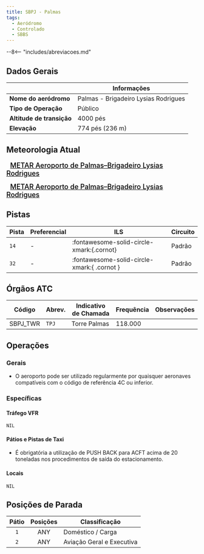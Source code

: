```yaml
---
title: SBPJ - Palmas
tags:
  - Aeródromo
  - Controlado
  - SBBS
---
```


--8<-- "includes/abreviacoes.md"

## Dados Gerais

|                              | Informações                          |
|------------------------------|--------------------------------------|
| **Nome do aeródromo**        | Palmas - Brigadeiro Lysias Rodrigues |
| **Tipo de Operação**         | Público                              |
| **Altitude de transição**    | 4000 pés                             |
| **Elevação**                 | 774 pés (236 m)                      |

## Meteorologia Atual

<a href="https://metar-taf.com/pt/SBPJ" target="_blank" id="metartaf-LkzIl7SM"  style="font-size:18px; font-weight:500; color:#000; width:300px; height:435px; display:var(--show-dark); background-color: var(--md-default-bg-color); padding: 10px; margin: 0 0px 0.5em;">METAR Aeroporto de Palmas–Brigadeiro Lysias Rodrigues</a>
<script async defer crossorigin="anonymous" src="https://metar-taf.com/pt/embed-js/SBPJ?u=56997&bg_color=182061&qnh=hPa&rh=rh&target=LkzIl7SM"></script>
<a href="https://metar-taf.com/pt/SBPJ" target="_blank" id="metartaf-LkzIl7SN" style="font-size:18px; font-weight:500; color:#000; width:300px; height:435px; display:var(--show-light); background-color: var(--md-default-bg-color); padding: 10px; margin: 0 0px 0.5em;">METAR Aeroporto de Palmas–Brigadeiro Lysias Rodrigues</a>
<script async defer crossorigin="anonymous" src="https://metar-taf.com/pt/embed-js/SBPJ?u=56997&qnh=hPa&rh=rh&target=LkzIl7SN"></script>

## Pistas

| Pista | Preferencial  | ILS                                         | Circuito   |
|-------|---------------|---------------------------------------------|------------|
| `14`  | -             | :fontawesome-solid-circle-xmark:{.cornot}   | Padrão     |
| `32`  | -             | :fontawesome-solid-circle-xmark:{ .cornot } | Padrão     | 

## Órgãos ATC

| Código     | Abrev. | Indicativo de Chamada | Frequência | Observações |
| ---------- | ------ | --------------------- | ---------- | ----------- |
| SBPJ_TWR   | `TPJ`  | Torre Palmas          | 118.000    |             |

## Operações

### Gerais

- O aeroporto pode ser utilizado regularmente por quaisquer aeronaves compatíveis com o código de referência 4C ou inferior.

### Específicas

#### Tráfego VFR

`NIL`

#### Pátios e Pistas de Taxi

- É obrigatória a utilização de PUSH BACK para ACFT acima de 20 toneladas nos procedimentos de saída do estacionamento.

#### Locais

`NIL`

## Posições de Parada

| Pátio     | Posições  | Classificação                     |
|:---------:|:---------:|-----------------------------------|
| `1`       | ANY       | Doméstico / Carga                 |
| `2`       | ANY       | Aviação Geral e Executiva         |